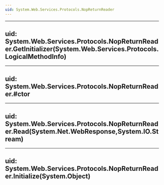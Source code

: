 ```yaml
---
uid: System.Web.Services.Protocols.NopReturnReader
---
```


---
uid: System.Web.Services.Protocols.NopReturnReader.GetInitializer(System.Web.Services.Protocols.LogicalMethodInfo)
---

---
uid: System.Web.Services.Protocols.NopReturnReader.#ctor
---

---
uid: System.Web.Services.Protocols.NopReturnReader.Read(System.Net.WebResponse,System.IO.Stream)
---

---
uid: System.Web.Services.Protocols.NopReturnReader.Initialize(System.Object)
---
